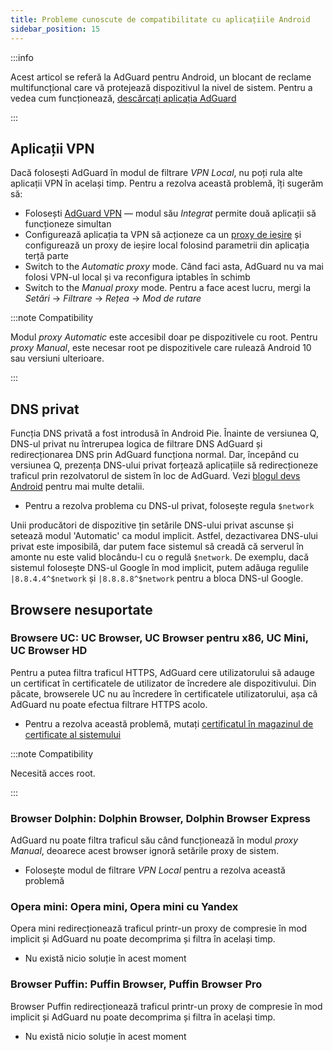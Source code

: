 ```yaml
---
title: Probleme cunoscute de compatibilitate cu aplicațiile Android
sidebar_position: 15
---
```


:::info

Acest articol se referă la AdGuard pentru Android, un blocant de reclame multifuncțional care vă protejează dispozitivul la nivel de sistem. Pentru a vedea cum funcționează, [descărcați aplicația AdGuard](https://agrd.io/download-kb-adblock)

:::

## Aplicații VPN

Dacă folosești AdGuard în modul de filtrare *VPN Local*, nu poți rula alte aplicații VPN în același timp. Pentru a rezolva această problemă, îți sugerăm să:

- Folosești [AdGuard VPN](https://adguard-vpn.com/welcome.html) — modul său *Integrat* permite două aplicații să funcționeze simultan
- Configurează aplicația ta VPN să acționeze ca un [proxy de ieșire](../solving-problems/outbound-proxy.md) și configurează un proxy de ieșire local folosind parametrii din aplicația terță parte
- Switch to the *Automatic proxy* mode. Când faci asta, AdGuard nu va mai folosi VPN-ul local și va reconfigura iptables în schimb
- Switch to the *Manual proxy* mode. Pentru a face acest lucru, mergi la *Setări* → *Filtrare* → *Rețea* → *Mod de rutare*

:::note Compatibility

Modul *proxy Automatic* este accesibil doar pe dispozitivele cu root. Pentru *proxy Manual*, este necesar root pe dispozitivele care rulează Android 10 sau versiuni ulterioare.

:::

## DNS privat

Funcția DNS privată a fost introdusă în Android Pie. Înainte de versiunea Q, DNS-ul privat nu întrerupea logica de filtrare DNS AdGuard și redirecționarea DNS prin AdGuard funcționa normal. Dar, începând cu versiunea Q, prezența DNS-ului privat forțează aplicațiile să redirecționeze traficul prin rezolvatorul de sistem în loc de AdGuard. Vezi [blogul devs Android](https://android-developers.googleblog.com/2018/04/dns-over-tls-support-in-android-p.html) pentru mai multe detalii.

- Pentru a rezolva problema cu DNS-ul privat, folosește regula `$network`

Unii producători de dispozitive țin setările DNS-ului privat ascunse și setează modul 'Automatic' ca modul implicit. Astfel, dezactivarea DNS-ului privat este imposibilă, dar putem face sistemul să creadă că serverul în amonte nu este valid blocându-l cu o regulă `$network`. De exemplu, dacă sistemul folosește DNS-ul Google în mod implicit, putem adăuga regulile `|8.8.4.4^$network` și `|8.8.8.8^$network` pentru a bloca DNS-ul Google.

## Browsere nesuportate

### Browsere UC: UC Browser, UC Browser pentru x86, UC Mini, UC Browser HD

Pentru a putea filtra traficul HTTPS, AdGuard cere utilizatorului să adauge un certificat în certificatele de utilizator de încredere ale dispozitivului. Din păcate, browserele UC nu au încredere în certificatele utilizatorului, așa că AdGuard nu poate efectua filtrare HTTPS acolo.

- Pentru a rezolva această problemă, mutați [certificatul în magazinul de certificate al sistemului](../solving-problems/https-certificate-for-rooted.md/)

:::note Compatibility

Necesită acces root.

:::

### Browser Dolphin: Dolphin Browser, Dolphin Browser Express

AdGuard nu poate filtra traficul său când funcționează în modul *proxy Manual*, deoarece acest browser ignoră setările proxy de sistem.

- Folosește modul de filtrare *VPN Local* pentru a rezolva această problemă

### Opera mini: Opera mini, Opera mini cu Yandex

Opera mini redirecționează traficul printr-un proxy de compresie în mod implicit și AdGuard nu poate decomprima și filtra în același timp.

- Nu există nicio soluție în acest moment

### Browser Puffin: Puffin Browser, Puffin Browser Pro

Browser Puffin redirecționează traficul printr-un proxy de compresie în mod implicit și AdGuard nu poate decomprima și filtra în același timp.

- Nu există nicio soluție în acest moment

